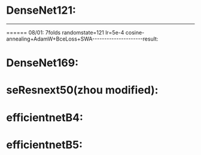 # DenseNet121:
------
======
08/01: 7folds randomstate=121 lr=5e-4 cosine-annealing+AdamW+BceLoss+SWA---------------------result:



# DenseNet169:
# seResnext50(zhou modified):
# efficientnetB4:
# efficientnetB5:

